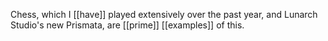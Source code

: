 Chess, which I [[have]] played extensively over the past year, and Lunarch Studio's new Prismata, are [[prime]] [[examples]] of this.
